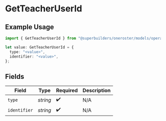 # GetTeacherUserId

## Example Usage

```typescript
import { GetTeacherUserId } from "@superbuilders/oneroster/models/operations";

let value: GetTeacherUserId = {
  type: "<value>",
  identifier: "<value>",
};
```

## Fields

| Field              | Type               | Required           | Description        |
| ------------------ | ------------------ | ------------------ | ------------------ |
| `type`             | *string*           | :heavy_check_mark: | N/A                |
| `identifier`       | *string*           | :heavy_check_mark: | N/A                |